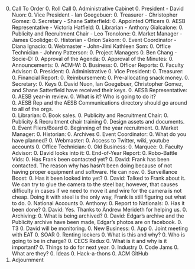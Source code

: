 0. Call To Order
	0. Roll Call
		0. Administrative Cabinet
			0. President - David Nuon:
			0. Vice President - Ian Goegebuer:
			0. Treasurer - Christopher Gomez:
			0. Secretary - Shane Satterfield:
		0. Appointed Officers
			0. AESB Representative - Victoria Hatfield:
			0. Librarian - Anthony Gialcalone:
			0. Publicity and Recruitment Chair - Leo Tronolone:
			0. Market Manager - James Coolidge:
			0. Historian - Orion Sakorn:
			0. Event Coordinator - Diana Ignacio:
			0. Webmaster - John-Jimi Kathleen Som:
			0. Office Technician - Johnny Patterson:
		0. Project Managers
			0. Ben Chang - Socie-D:
		0. Approval of the Agenda:
		0. Approval of the Minutes:
	0. Announcements:
		0. ACM-W:
	0. Business:
		0. Officer Reports:
		0. Faculty Advisor:
		0. President:
			0. Administrative
		0. Vice President:
		0. Treasurer:
			0. Financial Report:
			0. Reimbursement:
			0. Pre-allocating snack money.
		0. Secretary:
			0. Keys
				0. David Nuon, Ian Goegebuer, Christopher Gomez, and Shane Satterfield have received their keys.
		0. AESB Representative:
			0. AESB year-in review.
				0. What is it? Who is going to do it?	
				0. AESB Rep and the AESB Communications directory should go around to all of the orgs.	
		0. Librarian:
			0. Book sales.
		0. Publicity and Recruitment Chair:
			0. Publicity & Recruitment chair training
			0. Design assets and documents.
			0. Event Fliers/Board
			0. Beginning of the year recruitment.
		0. Market Manager:
		0. Historian:
			0. Archives
		0. Event Coordinator:
			0. What do you have planned?
		0. Webmaster:
			0. Access to Twitter, wiki, youtube accounts
		0. Office Technician:
	0. Old Business:
		0. Marquee:
			0. Faculty Advisor:
				0. David looks into it:
		0. End-of-Year Report:
		0. Robo-Battle Vids:
			0. Has Frank been contacted yet?
				0. David: Frank has been contacted. The reason why has hasn’t been doing because of not having proper equipment and software. He can now.
		0. Surveillance Boost: 
			0. Has it been looked into yet?
				0. David: Talked to Frank about it. We can try to glue the camera to the steel bar,
				however, that causes difficulty in cases if we need to move it and wire for the camera is not cheap. Doing it with steel is the only way, Frank is still figuring out what to do.
		0. National Accounts
			0. Anthony:
		0. Report to Nationals:
			0. Has it been done?
			0. David: Yes. Thanks to Andrew Merideth for helping us.
		0. Archiving:
			0. What is being archived?
				0. David: Edgar’s archive and the Publicity archive have been made, Edgar’s photos are on facebook.
		0. T3
			0. David will be monitoring.
	0. New Business:
		0. App
		0. Joint meeting with EAT
		0. SOAR
		0. Renting lockers
			0. What is this and why?
			0. Who is going to be in charge?
		0. CECS Redux
			0. What is it and why is it important?
		0. Things to do for next year.
			0. Industry
			0. Code Jams
				0. What are they?
					0. Ideas
			0. Hack-a-thons
			0. ACM GitHub
0. Adjournment